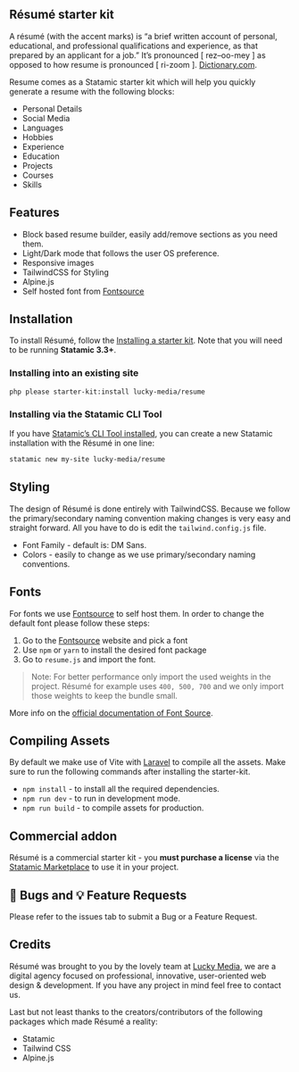 ## Résumé starter kit
A résumé (with the accent marks) is “a brief written account of personal, educational, and professional qualifications and experience, as that prepared by an applicant for a job.” It’s pronounced [ rez–oo-mey ] as opposed to how resume is pronounced [ ri-zoom ]. [Dictionary.com](https://www.dictionary.com/e/resume-vs-resume-a-brief-account-of-their-differences/).

Resume comes as a Statamic starter kit which will help you quickly generate a resume with the following blocks:

* Personal Details
* Social Media
* Languages
* Hobbies
* Experience
* Education
* Projects
* Courses
* Skills

## Features
* Block based resume builder, easily add/remove sections as you need them.
* Light/Dark mode that follows the user OS preference.
* Responsive images
* TailwindCSS for Styling
* Alpine.js
* Self hosted font from  [Fontsource](https://fontsource.org/) 

## Installation
To install Résumé, follow the [Installing a starter kit](https://statamic.dev/starter-kits/installing-a-starter-kit). 
Note that you will need to be running **Statamic 3.3+**.

### Installing into an existing site
```
php please starter-kit:install lucky-media/resume
```   

### Installing via the Statamic CLI Tool
If you have [Statamic’s CLI Tool installed](https://github.com/statamic/cli), you can create a new Statamic installation with the Résumé in one line:

```bash
statamic new my-site lucky-media/resume
```

## Styling
The design of Résumé is done entirely with TailwindCSS. Because we follow the primary/secondary naming convention making changes is very easy and straight forward. All you have to do is edit the `tailwind.config.js` file.
  * Font Family - default is: DM Sans.
  * Colors - easily to change as we use primary/secondary naming conventions.

## Fonts
For fonts we use [Fontsource](https://fontsource.org/) to self host them. In order to change the default font please follow these steps:

1. Go to the [Fontsource](https://fontsource.org/) website and pick a font
2. Use `npm` or `yarn` to install the desired font package 
3. Go to `resume.js` and import the font.

> Note: For better performance only import the used weights in the project.  Résumé for example uses  `400, 500, 700` and we only import those weights to keep the bundle small.

More info on the [official documentation of Font Source](https://fontsource.org/docs/introduction).

## Compiling Assets
By default we make use of Vite with [Laravel](https://laravel.com/docs/9.x/vite) to compile all the assets.
Make sure to run the following commands after installing the starter-kit.

* `npm install` - to install all the required dependencies.
* `npm run dev` - to run in development mode.
* `npm run build` - to compile assets for production.

## Commercial addon
Résumé is a commercial starter kit - you **must purchase a license** via the [Statamic Marketplace](https://statamic.com/starter-kits/luckymedia/resume) to use it in your project.

## 🐞 Bugs and 💡 Feature Requests
Please refer to the issues tab to submit a Bug or a Feature Request.

## Credits
Résumé was brought to you by the lovely team at [Lucky Media](https://www.luckymedia.dev/), we are a digital agency focused on professional, innovative, user-oriented web design & development. If you have any project in mind feel free to contact us.

Last but not least thanks to the creators/contributors of the following packages which made Résumé a reality:

* Statamic
* Tailwind CSS
* Alpine.js
